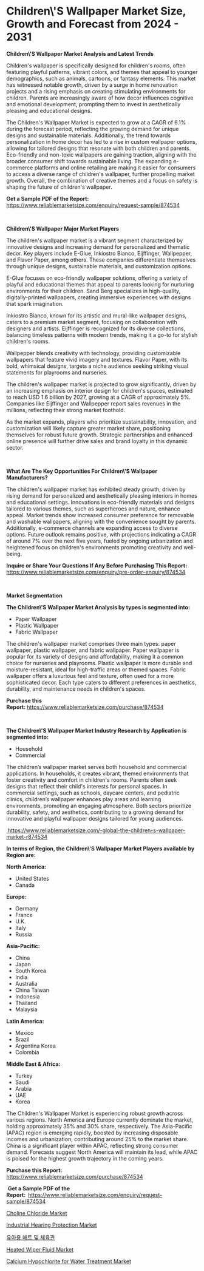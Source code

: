 <p><h1>Children\'S Wallpaper Market Size, Growth and Forecast from 2024 - 2031</h1></p><p><strong>Children\'S Wallpaper Market Analysis and Latest Trends</strong></p>
<p><p>Children's wallpaper is specifically designed for children's rooms, often featuring playful patterns, vibrant colors, and themes that appeal to younger demographics, such as animals, cartoons, or fantasy elements. This market has witnessed notable growth, driven by a surge in home renovation projects and a rising emphasis on creating stimulating environments for children. Parents are increasingly aware of how decor influences cognitive and emotional development, prompting them to invest in aesthetically pleasing and educational designs.</p><p>The Children's Wallpaper Market is expected to grow at a CAGR of 6.1% during the forecast period, reflecting the growing demand for unique designs and sustainable materials. Additionally, the trend towards personalization in home decor has led to a rise in custom wallpaper options, allowing for tailored designs that resonate with both children and parents. Eco-friendly and non-toxic wallpapers are gaining traction, aligning with the broader consumer shift towards sustainable living. The expanding e-commerce platforms and online retailing are making it easier for consumers to access a diverse range of children's wallpaper, further propelling market growth. Overall, the combination of creative themes and a focus on safety is shaping the future of children's wallpaper.</p></p>
<p><strong>Get a Sample PDF of the Report:&nbsp;</strong> <a href="https://www.reliablemarketsize.com/enquiry/request-sample/874534">https://www.reliablemarketsize.com/enquiry/request-sample/874534</a></p>
<p>&nbsp;</p>
<p><strong>Children\'S Wallpaper Major Market Players</strong></p>
<p><p>The children's wallpaper market is a vibrant segment characterized by innovative designs and increasing demand for personalized and thematic decor. Key players include E-Glue, Inkiostro Bianco, Eijffinger, Wallpepper, and Flavor Paper, among others. These companies differentiate themselves through unique designs, sustainable materials, and customization options.</p><p>E-Glue focuses on eco-friendly wallpaper solutions, offering a variety of playful and educational themes that appeal to parents looking for nurturing environments for their children. Sand Berg specializes in high-quality, digitally-printed wallpapers, creating immersive experiences with designs that spark imagination.</p><p>Inkiostro Bianco, known for its artistic and mural-like wallpaper designs, caters to a premium market segment, focusing on collaboration with designers and artists. Eijffinger is recognized for its diverse collections, balancing timeless patterns with modern trends, making it a go-to for stylish children's rooms.</p><p>Wallpepper blends creativity with technology, providing customizable wallpapers that feature vivid imagery and textures. Flavor Paper, with its bold, whimsical designs, targets a niche audience seeking striking visual statements for playrooms and nurseries.</p><p>The children's wallpaper market is projected to grow significantly, driven by an increasing emphasis on interior design for children's spaces, estimated to reach USD 1.6 billion by 2027, growing at a CAGR of approximately 5%. Companies like Eijffinger and Wallpepper report sales revenues in the millions, reflecting their strong market foothold. </p><p>As the market expands, players who prioritize sustainability, innovation, and customization will likely capture greater market share, positioning themselves for robust future growth. Strategic partnerships and enhanced online presence will further drive sales and brand loyalty in this dynamic sector.</p></p>
<p>&nbsp;</p>
<p><strong>What Are The Key Opportunities For Children\'S Wallpaper Manufacturers?</strong></p>
<p><p>The children's wallpaper market has exhibited steady growth, driven by rising demand for personalized and aesthetically pleasing interiors in homes and educational settings. Innovations in eco-friendly materials and designs tailored to various themes, such as superheroes and nature, enhance appeal. Market trends show increased consumer preference for removable and washable wallpapers, aligning with the convenience sought by parents. Additionally, e-commerce channels are expanding access to diverse options. Future outlook remains positive, with projections indicating a CAGR of around 7% over the next five years, fueled by ongoing urbanization and heightened focus on children's environments promoting creativity and well-being.</p></p>
<p><strong>Inquire or Share Your Questions If Any Before Purchasing This Report:</strong> <a href="https://www.reliablemarketsize.com/enquiry/pre-order-enquiry/874534">https://www.reliablemarketsize.com/enquiry/pre-order-enquiry/874534</a></p>
<p>&nbsp;</p>
<p><strong>Market Segmentation</strong></p>
<p><strong>The Children\'S Wallpaper Market Analysis by types is segmented into:</strong></p>
<p><ul><li>Paper Wallpaper</li><li>Plastic Wallpaper</li><li>Fabric Wallpaper</li></ul></p>
<p><p>The children's wallpaper market comprises three main types: paper wallpaper, plastic wallpaper, and fabric wallpaper. Paper wallpaper is popular for its variety of designs and affordability, making it a common choice for nurseries and playrooms. Plastic wallpaper is more durable and moisture-resistant, ideal for high-traffic areas or themed spaces. Fabric wallpaper offers a luxurious feel and texture, often used for a more sophisticated decor. Each type caters to different preferences in aesthetics, durability, and maintenance needs in children's spaces.</p></p>
<p><strong>Purchase this Report:&nbsp;</strong><a href="https://www.reliablemarketsize.com/purchase/874534">https://www.reliablemarketsize.com/purchase/874534</a></p>
<p>&nbsp;</p>
<p><strong>The Children\'S Wallpaper Market Industry Research by Application is segmented into:</strong></p>
<p><ul><li>Household</li><li>Commercial</li></ul></p>
<p><p>The children’s wallpaper market serves both household and commercial applications. In households, it creates vibrant, themed environments that foster creativity and comfort in children's rooms. Parents often seek designs that reflect their child's interests for personal spaces. In commercial settings, such as schools, daycare centers, and pediatric clinics, children’s wallpaper enhances play areas and learning environments, promoting an engaging atmosphere. Both sectors prioritize durability, safety, and aesthetics, contributing to a growing demand for innovative and playful wallpaper designs tailored for young audiences.</p></p>
<p><a href="https://www.reliablemarketsize.com/-global-the-children-s-wallpaper-market-r874534">&nbsp;https://www.reliablemarketsize.com/-global-the-children-s-wallpaper-market-r874534</a></p>
<p><strong>In terms of Region, the Children\'S Wallpaper Market Players available by Region are:</strong></p>
<p>
    <p> <strong> North America: </strong>
        <ul>
            <li>United States</li>
            <li>Canada</li>
        </ul>
        </p> 
    <p> <strong> Europe: </strong>
        <ul>
            <li>Germany</li>
            <li>France</li>
            <li>U.K.</li>
            <li>Italy</li>
            <li>Russia</li>
        </ul>
        </p> 
    <p> <strong> Asia-Pacific: </strong>
        <ul>
            <li>China</li>
            <li>Japan</li>
            <li>South Korea</li>
            <li>India</li>
            <li>Australia</li>
            <li>China Taiwan</li>
            <li>Indonesia</li>
            <li>Thailand</li>
            <li>Malaysia</li>
        </ul>
        </p> 
    <p> <strong> Latin America: </strong>
        <ul>
            <li>Mexico</li>
            <li>Brazil</li>
            <li>Argentina Korea</li>
            <li>Colombia</li>
        </ul>
        </p> 
    <p> <strong> Middle East & Africa: </strong>
        <ul>
            <li>Turkey</li>
            <li>Saudi</li>
            <li>Arabia</li>
            <li>UAE</li>
            <li>Korea</li>
        </ul>
    </p>
    </p>
<p><p>The Children's Wallpaper Market is experiencing robust growth across various regions. North America and Europe currently dominate the market, holding approximately 35% and 30% share, respectively. The Asia-Pacific (APAC) region is emerging rapidly, boosted by increasing disposable incomes and urbanization, contributing around 25% to the market share. China is a significant player within APAC, reflecting strong consumer demand. Forecasts suggest North America will maintain its lead, while APAC is poised for the highest growth trajectory in the coming years.</p></p>
<p><strong>Purchase this Report: </strong><a href="https://www.reliablemarketsize.com/purchase/874534">https://www.reliablemarketsize.com/purchase/874534</a></p>
<p>&nbsp;<strong>Get a Sample PDF of the Report:&nbsp;&nbsp;</strong><a href="https://www.reliablemarketsize.com/enquiry/request-sample/874534">https://www.reliablemarketsize.com/enquiry/request-sample/874534</a></p>
<p><strong></strong></p>
<p><p><a href="https://medium.com/@raymiu201/the-market-study-covers-the-choline-chloride-market-across-various-segments-d8d0cbd84f15">Choline Chloride Market</a></p><p><a href="https://medium.com/@felipestehr/the-industrial-hearing-protection-market-is-anticipated-to-experience-significant-growth-with-a-34f1fbeff524">Industrial Hearing Protection Market</a></p><p><a href="https://medium.com/@puputzim_20688/%EC%84%B8%EA%B3%84-baby-mats-and-gyms-market-%EC%9D%80-2024%EC%97%90%EC%84%9C-2031%EB%A1%9C-%EC%97%B0%ED%8F%89%EA%B7%A0-%EC%A6%9D%EA%B0%80%EC%9C%A8%EC%9D%84-%EB%B3%B4%EC%9D%BC-%EA%B2%83%EC%9C%BC%EB%A1%9C-%EC%98%88%EC%83%81%EB%90%A9%EB%8B%88%EB%8B%A4-4a5eda35c99b">유아용 매트 및 체육관</a></p><p><a href="https://www.linkedin.com/pulse/heated-wiper-fluid-market-overview-regional-outlook-6uhee?trackingId=VZpluygRTRO9iosDi5oEEQ%3D%3D">Heated Wiper Fluid Market</a></p><p><a href="https://issuu.com/reportprime-2/docs/calcium-hypochlorite-for-water-trea_4de99430fe7a78">Calcium Hypochlorite for Water Treatment Market</a></p></p>